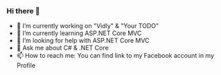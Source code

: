 ### Hi there 👋

- 🔭 I’m currently working on "Vidly" & "Your TODO"
- 🌱 I’m currently learning ASP.NET Core MVC
- 🤔 I’m looking for help with ASP.NET Core MVC
- 💬 Ask me about C# & .NET Core
- 📫 How to reach me: You can find link to my Facebook account in my Profile
